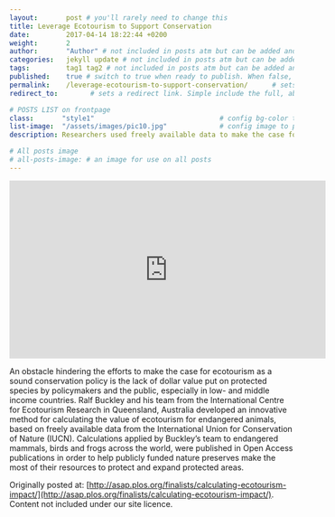 ```yaml
---
layout:       post # you'll rarely need to change this
title: Leverage Ecotourism to Support Conservation
date:         2017-04-14 18:22:44 +0200
weight:       2
author:       "Author" # not included in posts atm but can be added and used later
categories:   jekyll update # not included in posts atm but can be added and used later
tags:         tag1 tag2 # not included in posts atm but can be added and used later
published:    true # switch to true when ready to publish. When false, you can check your links and share drafts using the github file for this page e.g https://github.com/sparcopen/open-to/blob/master/_posts/2017-04-10-welcome-to-jekyll.markdown
permalink:    /leverage-ecotourism-to-support-conservation/      # sets the link for the post. E.g permalink: /battle-disease/
redirect_to:        # sets a redirect link. Simple include the full, absolute link you want below

# POSTS LIST on frontpage
class:       "style1"                               # config bg-color to post list card (1 to 5)
list-image:  "/assets/images/pic10.jpg"             # config image to post list card (1 to 15 are generic colors and will fit with anything used if no images can be found)
description: Researchers used freely available data to make the case for ecotourism as a sound conservation policy

# All posts image
# all-posts-image: # an image for use on all posts
---
```

<iframe width="560" height="315" src="https://www.youtube.com/embed/MlX2Gpfvauw" frameborder="0" allowfullscreen></iframe>

An obstacle hindering the efforts to make the case for ecotourism as a sound conservation policy is the lack of dollar value put on protected species by  policymakers and the public, especially in low- and middle income countries. Ralf Buckley and his team from the International Centre for Ecotourism Research in Queensland, Australia developed an innovative method for calculating the value of ecotourism for endangered animals, based on freely available data from the International Union for Conservation of Nature (IUCN). Calculations applied by Buckley’s team to endangered mammals, birds and frogs across the world, were published in Open Access publications in order to help publicly funded nature preserves make the most of their resources to protect and expand protected areas.

Originally posted at: [http://asap.plos.org/finalists/calculating-ecotourism-impact/](http://asap.plos.org/finalists/calculating-ecotourism-impact/). Content not included under our site licence.
